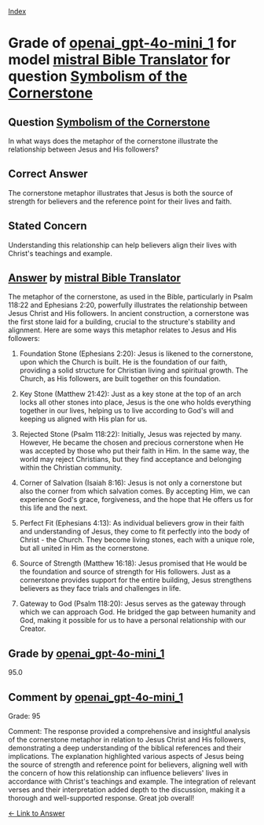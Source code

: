 
[Index](../../../../index.md)
# Grade of [openai_gpt-4o-mini_1](../../../grading_models/openai_gpt-4o-mini_1.md) for model [mistral Bible Translator](../../../answering_models/mistral_Bible_Translator.md) for question [Symbolism of the Cornerstone](../../../questions/Symbolism_of_the_Cornerstone.md)

## Question [Symbolism of the Cornerstone](../../../questions/Symbolism_of_the_Cornerstone.md)
In what ways does the metaphor of the cornerstone illustrate the relationship between Jesus and His followers?

## Correct Answer
The cornerstone metaphor illustrates that Jesus is both the source of strength for believers and the reference point for their lives and faith.

## Stated Concern
Understanding this relationship can help believers align their lives with Christ's teachings and example.

## [Answer](../Symbolism_of_the_Cornerstone.md) by [mistral Bible Translator](../../../answering_models/mistral_Bible_Translator.md)
 The metaphor of the cornerstone, as used in the Bible, particularly in Psalm 118:22 and Ephesians 2:20, powerfully illustrates the relationship between Jesus Christ and His followers. In ancient construction, a cornerstone was the first stone laid for a building, crucial to the structure's stability and alignment. Here are some ways this metaphor relates to Jesus and His followers:

1. Foundation Stone (Ephesians 2:20): Jesus is likened to the cornerstone, upon which the Church is built. He is the foundation of our faith, providing a solid structure for Christian living and spiritual growth. The Church, as His followers, are built together on this foundation.

2. Key Stone (Matthew 21:42): Just as a key stone at the top of an arch locks all other stones into place, Jesus is the one who holds everything together in our lives, helping us to live according to God's will and keeping us aligned with His plan for us.

3. Rejected Stone (Psalm 118:22): Initially, Jesus was rejected by many. However, He became the chosen and precious cornerstone when He was accepted by those who put their faith in Him. In the same way, the world may reject Christians, but they find acceptance and belonging within the Christian community.

4. Corner of Salvation (Isaiah 8:16): Jesus is not only a cornerstone but also the corner from which salvation comes. By accepting Him, we can experience God's grace, forgiveness, and the hope that He offers us for this life and the next.

5. Perfect Fit (Ephesians 4:13): As individual believers grow in their faith and understanding of Jesus, they come to fit perfectly into the body of Christ - the Church. They become living stones, each with a unique role, but all united in Him as the cornerstone.

6. Source of Strength (Matthew 16:18): Jesus promised that He would be the foundation and source of strength for His followers. Just as a cornerstone provides support for the entire building, Jesus strengthens believers as they face trials and challenges in life.

7. Gateway to God (Psalm 118:20): Jesus serves as the gateway through which we can approach God. He bridged the gap between humanity and God, making it possible for us to have a personal relationship with our Creator.

## Grade by [openai_gpt-4o-mini_1](../../../grading_models/openai_gpt-4o-mini_1.md)
95.0

## Comment by [openai_gpt-4o-mini_1](../../../grading_models/openai_gpt-4o-mini_1.md)
Grade: 95

Comment: The response provided a comprehensive and insightful analysis of the cornerstone metaphor in relation to Jesus Christ and His followers, demonstrating a deep understanding of the biblical references and their implications. The explanation highlighted various aspects of Jesus being the source of strength and reference point for believers, aligning well with the concern of how this relationship can influence believers' lives in accordance with Christ's teachings and example. The integration of relevant verses and their interpretation added depth to the discussion, making it a thorough and well-supported response. Great job overall!

[&lt;- Link to Answer](../Symbolism_of_the_Cornerstone.md)
